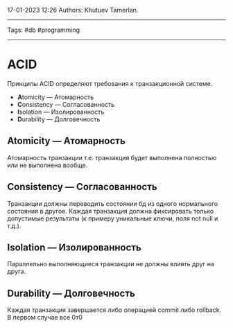 17-01-2023
12:26
Authors: Khutuev Tamerlan.
***
Tags: #db #programming 
***
# ACID
Принципы ACID определяют требования к транзакционной системе. 
-   **A**tomicity — Атомарность
-   **C**onsistency — Согласованность
-   **I**solation — Изолированность
-   **D**urability — Долговечность

## **A**tomicity — Атомарность
Атомарность транзакции т.е. транзакция будет выполнена полностью или не выполнена вообще. 

## **C**onsistency — Согласованность
Транзакции должны переводить состоянии бд из одного нормального состояния в другое. Каждая транзакция должна фиксировать только допустимые результаты (к примеру уникальные ключи, поля not null и т.д.).

## **I**solation — Изолированность
Параллельно выполняющиеся транзакции не должны влиять друг на друга.

## **D**urability — Долговечность
Каждая транзакция завершается либо операцией commit либо rollback. В первом случае все  0т0
